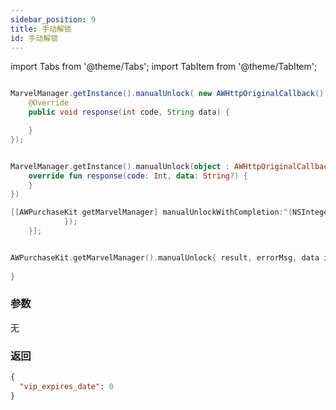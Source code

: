 ```yaml
---
sidebar_position: 9
title: 手动解锁
id: 手动解锁
---
```



import Tabs from '@theme/Tabs';
import TabItem from '@theme/TabItem';

<Tabs>
  <TabItem value="Java" label="Java" default>

```Java

MarvelManager.getInstance().manualUnlock( new AWHttpOriginalCallback() {
    @Override
    public void response(int code, String data) {

    }
});
```
  </TabItem>
  <TabItem value="Kotlin" label="Kotlin">

```Kotlin

MarvelManager.getInstance().manualUnlock(object : AWHttpOriginalCallback{
    override fun response(code: Int, data: String?) {
    }
})
```
  </TabItem>
  <TabItem value="Objective-C" label="Objective-C">

```Objective-C 
[[AWPurchaseKit getMarvelManager] manualUnlockWithCompletion:^(NSInteger result, NSString * _Nonnull errorMsg, NSDictionary * _Nullable data) {
            });
    }];
```
  </TabItem>
  <TabItem value="Swift" label="Swift">

```Swift

AWPurchaseKit.getMarvelManager().manualUnlock{ result, errorMsg, data in
    
}
```
  </TabItem>
</Tabs>

### 参数
无

### 返回
```Json
{
  "vip_expires_date": 0
}

```